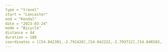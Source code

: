 ```yaml
---
type = "travel"
start = "Lancaster"
end = "Kendal"
date = "2023-03-24"
mode = "Bicycle"
distance = 44
duration = 188
coordinates = [[54.042301,-2.791428],[54.042222,-2.793712],[54.046583,-2.796911],[54.048545,-2.794118],[54.052243,-2.791875],[54.056166,-2.788762],[54.061603,-2.786778],[54.066357,-2.785275],[54.068664,-2.789997],[54.067882,-2.796351],[54.066353,-2.802546],[54.067978,-2.807952],[54.071533,-2.81175],[54.075019,-2.815393],[54.077859,-2.815318],[54.081979,-2.814538],[54.085577,-2.814507],[54.088685,-2.813558],[54.09148,-2.810738],[54.093146,-2.80587],[54.094604,-2.80093],[54.09771,-2.797885],[54.10112,-2.793732],[54.104985,-2.790775],[54.105916,-2.789154],[54.109353,-2.787092],[54.112887,-2.786267],[54.115987,-2.786961],[54.118457,-2.781002],[54.121138,-2.774928],[54.124521,-2.772405],[54.125185,-2.767548],[54.127276,-2.765518],[54.129236,-2.769835],[54.129367,-2.768798],[54.132962,-2.770548],[54.13397,-2.775043],[54.135688,-2.777991],[54.137586,-2.783827],[54.141961,-2.786088],[54.146264,-2.791825],[54.152327,-2.798052],[54.157308,-2.799598],[54.161041,-2.805015],[54.165779,-2.806768],[54.169783,-2.804014],[54.174933,-2.806282],[54.179114,-2.810159],[54.182682,-2.806545],[54.187538,-2.804767],[54.192122,-2.799995],[54.196019,-2.80192],[54.197339,-2.809636],[54.201601,-2.809331],[54.206763,-2.81136],[54.211575,-2.811325],[54.215705,-2.809309],[54.21684,-2.808423],[54.218001,-2.80793],[54.218986,-2.80674],[54.219591,-2.805229],[54.21969,-2.803908],[54.219652,-2.802273],[54.223643,-2.794024],[54.225206,-2.781221],[54.226822,-2.773447],[54.226687,-2.77231],[54.226845,-2.771108],[54.22661,-2.771459],[54.227451,-2.770879],[54.229797,-2.768226],[54.233563,-2.765809],[54.237849,-2.761024],[54.24026,-2.755168],[54.246173,-2.751636],[54.252079,-2.746363],[54.257594,-2.742434],[54.261427,-2.737205],[54.263781,-2.738343],[54.266615,-2.736821],[54.274043,-2.734199],[54.277094,-2.734618],[54.279691,-2.73504],[54.284381,-2.735743],[54.288107,-2.738043],[54.295063,-2.739034],[54.300214,-2.742664],[54.307607,-2.742357],[54.310491,-2.739933],[54.310452,-2.74136],[54.31428,-2.737485],[54.319875,-2.739579],[54.323214,-2.741356],[54.32751,-2.740256],[54.330056,-2.739688],[54.329522,-2.733571],[54.332682,-2.735679],[54.33335,-2.737828],[54.33399,-2.73837],[54.333981,-2.738412]]
---
```

